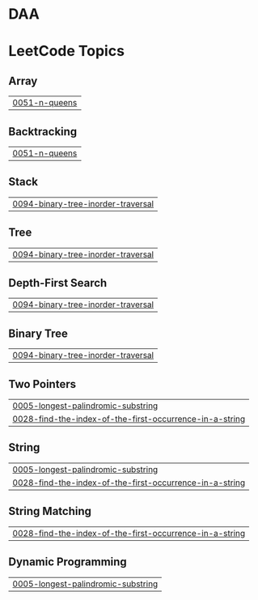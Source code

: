 # DAA
<!---LeetCode Topics Start-->
# LeetCode Topics
## Array
|  |
| ------- |
| [0051-n-queens](https://github.com/Kruthin-JA/DAA/tree/master/0051-n-queens) |
## Backtracking
|  |
| ------- |
| [0051-n-queens](https://github.com/Kruthin-JA/DAA/tree/master/0051-n-queens) |
## Stack
|  |
| ------- |
| [0094-binary-tree-inorder-traversal](https://github.com/Kruthin-JA/DAA/tree/master/0094-binary-tree-inorder-traversal) |
## Tree
|  |
| ------- |
| [0094-binary-tree-inorder-traversal](https://github.com/Kruthin-JA/DAA/tree/master/0094-binary-tree-inorder-traversal) |
## Depth-First Search
|  |
| ------- |
| [0094-binary-tree-inorder-traversal](https://github.com/Kruthin-JA/DAA/tree/master/0094-binary-tree-inorder-traversal) |
## Binary Tree
|  |
| ------- |
| [0094-binary-tree-inorder-traversal](https://github.com/Kruthin-JA/DAA/tree/master/0094-binary-tree-inorder-traversal) |
## Two Pointers
|  |
| ------- |
| [0005-longest-palindromic-substring](https://github.com/Kruthin-JA/DAA/tree/master/0005-longest-palindromic-substring) |
| [0028-find-the-index-of-the-first-occurrence-in-a-string](https://github.com/Kruthin-JA/DAA/tree/master/0028-find-the-index-of-the-first-occurrence-in-a-string) |
## String
|  |
| ------- |
| [0005-longest-palindromic-substring](https://github.com/Kruthin-JA/DAA/tree/master/0005-longest-palindromic-substring) |
| [0028-find-the-index-of-the-first-occurrence-in-a-string](https://github.com/Kruthin-JA/DAA/tree/master/0028-find-the-index-of-the-first-occurrence-in-a-string) |
## String Matching
|  |
| ------- |
| [0028-find-the-index-of-the-first-occurrence-in-a-string](https://github.com/Kruthin-JA/DAA/tree/master/0028-find-the-index-of-the-first-occurrence-in-a-string) |
## Dynamic Programming
|  |
| ------- |
| [0005-longest-palindromic-substring](https://github.com/Kruthin-JA/DAA/tree/master/0005-longest-palindromic-substring) |
<!---LeetCode Topics End-->